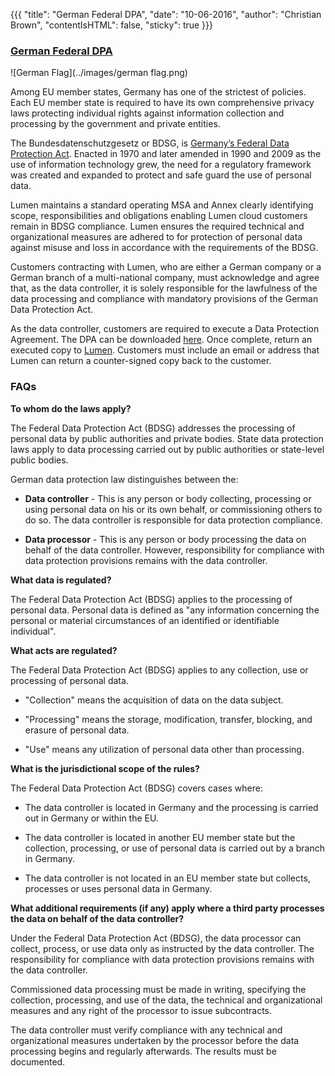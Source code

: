 {{{ "title": "German Federal DPA",
"date": "10-06-2016",
"author": "Christian Brown",
"contentIsHTML": false,
"sticky": true }}}

### [German Federal DPA](https://www.ctl.io/compliance/bdsg-truste-safe-harbor/#bdsg)

![German Flag](../images/german flag.png)

Among EU member states, Germany has one of the strictest of policies. Each EU member state is required to have its own comprehensive privacy laws protecting individual rights against information collection and processing by the government and private entities.

The Bundesdatenschutzgesetz or BDSG, is [Germany’s Federal Data Protection Act](http://www.gesetze-im-internet.de/englisch_bdsg/). Enacted in 1970 and later amended in 1990 and 2009 as the use of information technology grew, the need for a regulatory framework was created and expanded to protect and safe guard the use of personal data.

Lumen maintains a standard operating MSA and Annex clearly identifying scope, responsibilities and obligations enabling Lumen cloud customers remain in BDSG compliance. Lumen ensures the required technical and organizational measures are adhered to for protection of personal data against misuse and loss in accordance with the requirements of the BDSG.

Customers contracting with Lumen, who are either a German company or a German branch of a multi-national company, must acknowledge and agree that, as the data controller, it is solely responsible for the lawfulness of the data processing and compliance with mandatory provisions of the German Data Protection Act.  

As the data controller, customers are required to execute a Data Protection Agreement. The DPA can be downloaded [here](https://www.ctl.io/lp/resources/CenturyLink_Cloud_German_DPA_v7_July_2016.pdf). Once complete, return an executed copy to [Lumen](mailto:de-dpa@centurylink.com). Customers must include an email or address that Lumen can return a counter-signed copy back to the customer.

### FAQs

**To whom do the laws apply?**

The Federal Data Protection Act (BDSG) addresses the processing of personal data by public authorities and private bodies. State data protection laws apply to data processing carried out by public authorities or state-level public bodies.

German data protection law distinguishes between the:

* **Data controller** - This is any person or body collecting, processing or using personal data on his or its own behalf, or commissioning others to do so. The data controller is responsible for data protection compliance.

* **Data processor** - This is any person or body processing the data on behalf of the data controller. However, responsibility for compliance with data protection provisions remains with the data controller.

**What data is regulated?**

The Federal Data Protection Act (BDSG) applies to the processing of personal data. Personal data is defined as "any information concerning the personal or material circumstances of an identified or identifiable individual".

**What acts are regulated?**

The Federal Data Protection Act (BDSG) applies to any collection, use or processing of personal data.

* "Collection" means the acquisition of data on the data subject.
* "Processing" means the storage, modification, transfer, blocking, and erasure of personal data.

* "Use" means any utilization of personal data other than processing.

**What is the jurisdictional scope of the rules?**

The Federal Data Protection Act (BDSG) covers cases where:

* The data controller is located in Germany and the processing is carried out in Germany or within the EU.

* The data controller is located in another EU member state but the collection, processing, or use of personal data is carried out by a branch in Germany.

* The data controller is not located in an EU member state but collects, processes or uses personal data in Germany.

**What additional requirements (if any) apply where a third party processes the data on behalf of the data controller?**

Under the Federal Data Protection Act (BDSG), the data processor can collect, process, or use data only as instructed by the data controller. The responsibility for compliance with data protection provisions remains with the data controller.

Commissioned data processing must be made in writing, specifying the collection, processing, and use of the data, the technical and organizational measures and any right of the processor to issue subcontracts.

The data controller must verify compliance with any technical and organizational measures undertaken by the processor before the data processing begins and regularly afterwards. The results must be documented.
